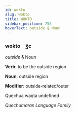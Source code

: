 ```yaml
---
id: wokto
slug: wokto
title: WOKTO
sidebar_position: 755
hoverText: outside § Noun
---
```


### wokto&emsp;<span kind="abugida">ʒ̑c</span>

*outside* **§** Noun

**Verb**: to be the outside region

**Noun**: outside region

**Modifier**: outside-related/outer

Quechua waqta undefined

*Quechumaran Language Family*